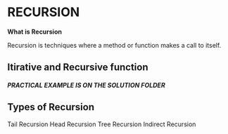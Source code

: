 # RECURSION

**What is Recursion**

Recursion is techniques where a method or function makes a call to itself.

## Itirative and Recursive function

##### PRACTICAL EXAMPLE IS ON THE SOLUTION FOLDER

## Types of Recursion
Tail Recursion
Head Recursion
Tree Recursion
Indirect Recursion
